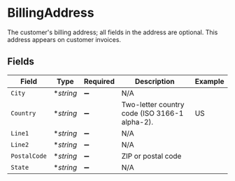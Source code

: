 # BillingAddress

The customer's billing address; all fields in the address are optional. This address appears on customer invoices.


## Fields

| Field                                         | Type                                          | Required                                      | Description                                   | Example                                       |
| --------------------------------------------- | --------------------------------------------- | --------------------------------------------- | --------------------------------------------- | --------------------------------------------- |
| `City`                                        | **string*                                     | :heavy_minus_sign:                            | N/A                                           |                                               |
| `Country`                                     | **string*                                     | :heavy_minus_sign:                            | Two-letter country code (ISO 3166-1 alpha-2). | US                                            |
| `Line1`                                       | **string*                                     | :heavy_minus_sign:                            | N/A                                           |                                               |
| `Line2`                                       | **string*                                     | :heavy_minus_sign:                            | N/A                                           |                                               |
| `PostalCode`                                  | **string*                                     | :heavy_minus_sign:                            | ZIP or postal code                            |                                               |
| `State`                                       | **string*                                     | :heavy_minus_sign:                            | N/A                                           |                                               |